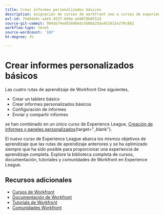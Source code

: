 ```yaml
---
title: Crear informes personalizados básicos
description: asignación de cursos de workfront one a cursos de experience league
exl-id: 76d6de6c-a4e5-4537-b69e-ad4078b0552d
source-git-commit: 904ab74ed838466dc5b0bb25da451632e270c882
workflow-type: tm+mt
source-wordcount: '107'
ht-degree: 3%

---
```


# Crear informes personalizados básicos

Las cuatro rutas de aprendizaje de Workfront One siguientes,

* Crear un tablero básico
* Crear informes personalizados básicos
* Configuración de informes
* Enviar y compartir informes

se han combinado en un único curso de Experience League, [Creación de informes y paneles personalizados](https://experienceleague.adobe.com/?recommended=Workfront-U-1-2022.3.reporting){target="_blank"}.

El nuevo curso de Experience League abarca los mismos objetivos de aprendizaje que las rutas de aprendizaje anteriores y se ha optimizado siempre que ha sido posible para proporcionar una experiencia de aprendizaje completa.  Explore la biblioteca completa de cursos, documentación, tutoriales y comunidades de Workfront en Experience League.

## Recursos adicionales

* [Cursos de Workfront](https://experienceleague.adobe.com/?lang=en&amp;Solution=Workfront#courses)
* [Documentación de Workfront](https://experienceleague.adobe.com/docs/workfront.html)
* [Tutorials de Workfront](https://experienceleague.adobe.com/docs/workfront-learn/tutorials-workfront/home.html)
* [Comunidades Workfront](https://experienceleaguecommunities.adobe.com/t5/workfront/ct-p/workfront)
